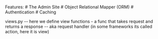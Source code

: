 Features:
    # The Admin Site
    # Object Relational Mapper (ORM)
    # Authentication
    # Caching

views.py -- here we define view functions - a func that takes request and returns a response 
         -- aka request handler (in some frameworks its called action, here it is view)